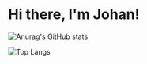 # Hi there, I'm Johan! 

![Anurag's GitHub stats](https://github-readme-stats.vercel.app/api?username=OctoPol7&show_icons=true&theme=aura_dark)

![Top Langs](https://github-readme-stats.vercel.app/api/top-langs/?username=OctoPol7&layout=compact)
